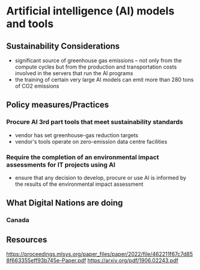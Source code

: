 # Artificial intelligence (AI) models and tools
## Sustainability Considerations
- significant source of greenhouse gas emissions – not only from the compute cycles but from the production and transportation costs involved in the servers that run the AI programs
- the training of certain very large AI models can emit more than 280 tons of CO2 emissions

## Policy measures/Practices

### Procure AI 3rd part tools that meet sustainability standards
- vendor has set greenhouse-gas reduction targets
- vendor's tools operate on zero-emission data centre facilities

  

### Require the completion of an environmental impact assessments for IT projects using AI
- ensure that any decision to develop, procure or use AI is informed by the results of the environmental impact assessment



## What Digital Nations are doing
### Canada

## Resources
https://proceedings.mlsys.org/paper_files/paper/2022/file/462211f67c7d858f663355eff93b745e-Paper.pdf
https://arxiv.org/pdf/1906.02243.pdf


